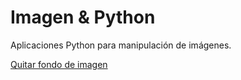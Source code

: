 # Imagen & Python

Aplicaciones Python para manipulación de imágenes.

[Quitar fondo de imagen](01/)



